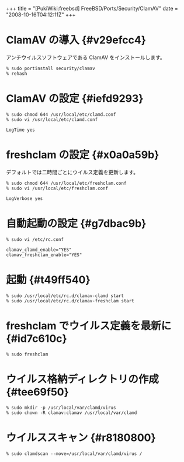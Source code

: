 +++
title = "[PukiWiki:freebsd] FreeBSD/Ports/Security/ClamAV"
date = "2008-10-16T04:12:11Z"
+++


# ClamAV の導入  {#v29efcc4}
アンチウイルスソフトウェアである ClamAV をインストールします。


```
% sudo portinstall security/clamav
% rehash

```

# ClamAV の設定  {#iefd9293}

```
% sudo chmod 644 /usr/local/etc/clamd.conf
% sudo vi /usr/local/etc/clamd.conf

LogTime yes

```

# freshclam の設定  {#x0a0a59b}
デフォルトでは二時間ごとにウイルス定義を更新します。


```
% sudo chmod 644 /usr/local/etc/freshclam.conf
% sudo vi /usr/local/etc/freshclam.conf

LogVerbose yes

```

# 自動起動の設定  {#g7dbac9b}

```
% sudo vi /etc/rc.conf

clamav_clamd_enable="YES"
clamav_freshclam_enable="YES"

```

# 起動  {#t49ff540}

```
% sudo /usr/local/etc/rc.d/clamav-clamd start
% sudo /usr/local/etc/rc.d/clamav-freshclam start

```

# freshclam でウイルス定義を最新に  {#id7c610c}

```
% sudo freshclam

```

# ウイルス格納ディレクトリの作成  {#tee69f50}

```
% sudo mkdir -p /usr/local/var/clamd/virus
% sudo chown -R clamav:clamav /usr/local/var/clamd

```

# ウイルススキャン  {#r8180800}

```
% sudo clamdscan --move=/usr/local/var/clamd/virus /
```

